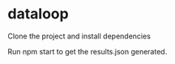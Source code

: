 # dataloop

Clone the project and install dependencies

Run npm start to get the results.json generated.
